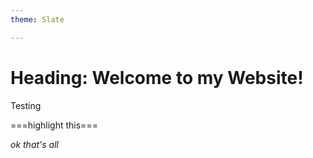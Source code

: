 ```yaml
---
theme: Slate

---
```


# Heading: Welcome to my Website! #

Testing 

===highlight this===

*ok that's all*


